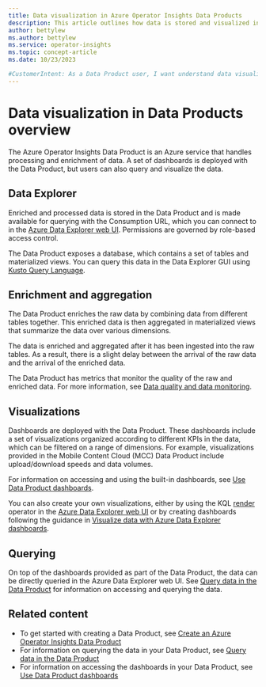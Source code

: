 ```yaml
---
title: Data visualization in Azure Operator Insights Data Products
description: This article outlines how data is stored and visualized in Azure Operator Insights Data Products.
author: bettylew
ms.author: bettylew
ms.service: operator-insights
ms.topic: concept-article
ms.date: 10/23/2023

#CustomerIntent: As a Data Product user, I want understand data visualization in the Data Product so that I can access my data.
---
```


# Data visualization in Data Products overview

The Azure Operator Insights Data Product is an Azure service that handles processing and enrichment of data. A set of dashboards is deployed with the Data Product, but users can also query and visualize the data.

## Data Explorer

Enriched and processed data is stored in the Data Product and is made available for querying with the Consumption URL, which you can connect to in the [Azure Data Explorer web UI](https://dataexplorer.azure.com/). Permissions are governed by role-based access control.

The Data Product exposes a database, which contains a set of tables and materialized views. You can query this data in the Data Explorer GUI using [Kusto Query Language](/azure/data-explorer/kusto/query/).

## Enrichment and aggregation

The Data Product enriches the raw data by combining data from different tables together. This enriched data is then aggregated in materialized views that summarize the data over various dimensions.

The data is enriched and aggregated after it has been ingested into the raw tables. As a result, there is a slight delay between the arrival of the raw data and the arrival of the enriched data.

The Data Product has metrics that monitor the quality of the raw and enriched data. For more information, see [Data quality and data monitoring](concept-data-quality-monitoring.md).

## Visualizations

Dashboards are deployed with the Data Product. These dashboards include a set of visualizations organized according to different KPIs in the data, which can be filtered on a range of dimensions. For example, visualizations provided in the Mobile Content Cloud (MCC) Data Product include upload/download speeds and data volumes.

For information on accessing and using the built-in dashboards, see [Use Data Product dashboards](dashboards-use.md).

You can also create your own visualizations, either by using the KQL [render](/azure/data-explorer/kusto/query/renderoperator?pivots=azuredataexplorer) operator in the [Azure Data Explorer web UI](https://dataexplorer.azure.com/) or by creating dashboards following the guidance in [Visualize data with Azure Data Explorer dashboards](/azure/data-explorer/azure-data-explorer-dashboards).

## Querying

On top of the dashboards provided as part of the Data Product, the data can be directly queried in the Azure Data Explorer web UI. See [Query data in the Data Product](data-query.md) for information on accessing and querying the data.

## Related content

- To get started with creating a Data Product, see [Create an Azure Operator Insights Data Product](data-product-create.md)
- For information on querying the data in your Data Product, see [Query data in the Data Product](data-query.md)
- For information on accessing the dashboards in your Data Product, see [Use Data Product dashboards](dashboards-use.md)
